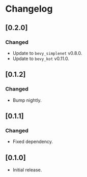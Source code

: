 # Changelog

## [0.2.0]

### Changed

- Update to `bevy_simplenet` v0.8.0.
- Update to `bevy_kot` v0.11.0.


## [0.1.2]

### Changed

- Bump nightly.


## [0.1.1]

### Changed

- Fixed dependency.


## [0.1.0]

- Initial release.
